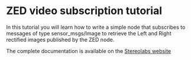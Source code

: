# ZED video subscription tutorial

In this tutorial you will learn how to write a simple node that subscribes to messages of type sensor_msgs/Image to retrieve the Left and Right rectified images published by the ZED node.

The complete documentation is available on the [Stereolabs website](https://www.stereolabs.com/docs/ros2/video/)
